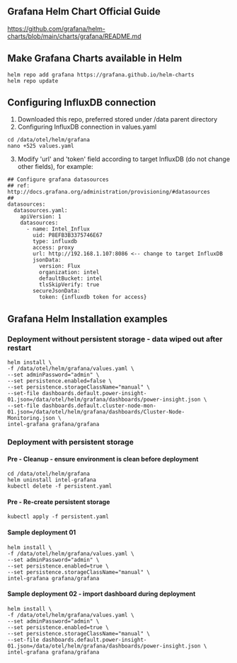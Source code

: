 ## Grafana Helm Chart Official Guide
https://github.com/grafana/helm-charts/blob/main/charts/grafana/README.md

## Make Grafana Charts available in Helm 
```
helm repo add grafana https://grafana.github.io/helm-charts
helm repo update
```

## Configuring InfluxDB connection
1. Downloaded this repo, preferred stored under /data parent directory 
2. Configuring InfluxDB connection in values.yaml
```
cd /data/otel/helm/grafana
nano +525 values.yaml
```
3. Modify 'url' and 'token' field according to target InfluxDB (do not change other fields), for example:
```
## Configure grafana datasources
## ref: http://docs.grafana.org/administration/provisioning/#datasources
##
datasources:
  datasources.yaml:
    apiVersion: 1
    datasources:
      - name: Intel_Influx   
        uid: P8EFB3B3375746E67 
        type: influxdb
        access: proxy
        url: http://192.168.1.107:8086 <-- change to target InfluxDB 
        jsonData:
          version: Flux
          organization: intel
          defaultBucket: intel
          tlsSkipVerify: true
        secureJsonData:
          token: {influxdb token for access}
```



## Grafana Helm Installation examples

### Deployment without persistent storage - data wiped out after restart
```
helm install \
-f /data/otel/helm/grafana/values.yaml \
--set adminPassword="admin" \
--set persistence.enabled=false \
--set persistence.storageClassName="manual" \
--set-file dashboards.default.power-insight-01.json=/data/otel/helm/grafana/dashboards/power-insight.json \
--set-file dashboards.default.cluster-node-mon-01.json=/data/otel/helm/grafana/dashboards/Cluster-Node-Monitoring.json \
intel-grafana grafana/grafana
```


### Deployment with persistent storage

#### Pre - Cleanup - ensure environment is clean before deployment
```
cd /data/otel/helm/grafana
helm uninstall intel-grafana
kubectl delete -f persistent.yaml
```
#### Pre - Re-create persistent storage 
```
kubectl apply -f persistent.yaml
```

#### Sample deployment 01
```
helm install \
-f /data/otel/helm/grafana/values.yaml \
--set adminPassword="admin" \
--set persistence.enabled=true \
--set persistence.storageClassName="manual" \
intel-grafana grafana/grafana
```
#### Sample deployment 02 - import dashboard during deployment
```
helm install \
-f /data/otel/helm/grafana/values.yaml \
--set adminPassword="admin" \
--set persistence.enabled=true \
--set persistence.storageClassName="manual" \
--set-file dashboards.default.power-insight-01.json=/data/otel/helm/grafana/dashboards/power-insight.json \
intel-grafana grafana/grafana
```

